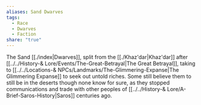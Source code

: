 ```yaml
---
aliases: Sand Dwarves
tags:
  - Race
  - Dwarves
  - Faction
share: "true"
---
```


The Sand [[./index|Dwarves]], split from the [[./Khaz'dar|Khaz'dar]] after [[../../History-& Lore/Events/The-Great-Betrayal|The Great Betrayal]], taking to [[../../Locations-& NPCs/Landmarks/The-Glimmering-Expanse|The Glimmering Expanse]] to seek out untold riches. Some still believe them to still be in the deserts though none know for sure, as they stopped communications and trade with other peoples of [[../../History-& Lore/A-Brief-Saros-History|Saros]] centuries ago.